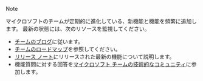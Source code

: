 > [!NOTE]
> マイクロソフトのチームが定期的に進化している、新機能と機能を頻繁に追加します。 最新の状態には、次のリソースを監視してください。
> - [チームのブログ](https://aka.ms/teamsblog)に従います。
> - [チームのロードマップ](https://aka.ms/skype2teamsroadmap)を参照してください。
> - [リリース ノート](https://support.office.com/article/what-s-new-in-microsoft-teams-d7092a6d-c896-424c-b362-a472d5f105de)にリリースされた最新の機能について説明します。
> - 機能質問に対する回答を[マイクロソフト チームの技術的なコミュニティ](https://aka.ms/TeamsCommunity)に参加します。
